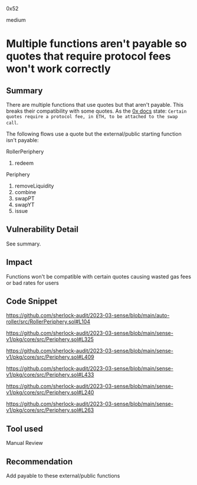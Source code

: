 0x52

medium

# Multiple functions aren't payable so quotes that require protocol fees won't work correctly

## Summary

There are multiple functions that use quotes but that aren't payable. This breaks their compatibility with some quotes. As the [0x docs](https://docs.0x.org/0x-swap-api/guides/use-0x-api-liquidity-in-your-smart-contracts) state: `Certain quotes require a protocol fee, in ETH, to be attached to the swap call`.

The following flows use a quote but the external/public starting function isn't payable:

RollerPeriphery
1) redeem

Periphery
1) removeLiquidity
2) combine
3) swapPT
4) swapYT
5) issue

## Vulnerability Detail

See summary.

## Impact

Functions won't be compatible with certain quotes causing wasted gas fees or bad rates for users

## Code Snippet

https://github.com/sherlock-audit/2023-03-sense/blob/main/auto-roller/src/RollerPeriphery.sol#L104

https://github.com/sherlock-audit/2023-03-sense/blob/main/sense-v1/pkg/core/src/Periphery.sol#L325

https://github.com/sherlock-audit/2023-03-sense/blob/main/sense-v1/pkg/core/src/Periphery.sol#L409

https://github.com/sherlock-audit/2023-03-sense/blob/main/sense-v1/pkg/core/src/Periphery.sol#L433

https://github.com/sherlock-audit/2023-03-sense/blob/main/sense-v1/pkg/core/src/Periphery.sol#L240

https://github.com/sherlock-audit/2023-03-sense/blob/main/sense-v1/pkg/core/src/Periphery.sol#L263

## Tool used

Manual Review

## Recommendation

Add payable to these external/public functions